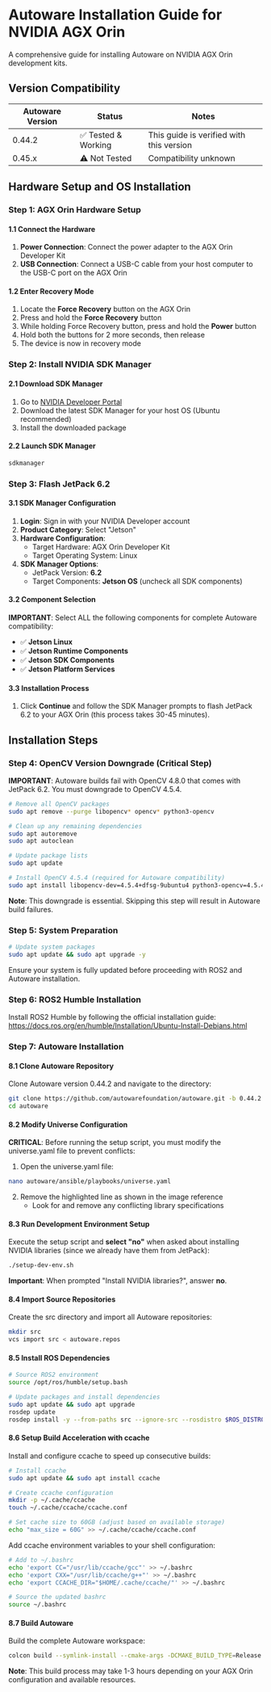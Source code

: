 # Autoware Installation Guide for NVIDIA AGX Orin

A comprehensive guide for installing Autoware on NVIDIA AGX Orin development kits.

## Version Compatibility

| Autoware Version | Status | Notes |
|------------------|--------|-------|
| 0.44.2 | ✅ Tested & Working | This guide is verified with this version |
| 0.45.x | ⚠️ Not Tested | Compatibility unknown |

## Hardware Setup and OS Installation

### Step 1: AGX Orin Hardware Setup

#### 1.1 Connect the Hardware
1. **Power Connection**: Connect the power adapter to the AGX Orin Developer Kit
2. **USB Connection**: Connect a USB-C cable from your host computer to the USB-C port on the AGX Orin

#### 1.2 Enter Recovery Mode
1. Locate the **Force Recovery** button on the AGX Orin
2. Press and hold the **Force Recovery** button
3. While holding Force Recovery button, press and hold the **Power** button
4. Hold both the buttons for 2 more seconds, then release
5. The device is now in recovery mode

### Step 2: Install NVIDIA SDK Manager

#### 2.1 Download SDK Manager
1. Go to [NVIDIA Developer Portal](https://developer.nvidia.com/sdk-manager)
2. Download the latest SDK Manager for your host OS (Ubuntu recommended)
3. Install the downloaded package

#### 2.2 Launch SDK Manager
```bash
sdkmanager
```

### Step 3: Flash JetPack 6.2

#### 3.1 SDK Manager Configuration
1. **Login**: Sign in with your NVIDIA Developer account
2. **Product Category**: Select "Jetson"
3. **Hardware Configuration**: 
   - Target Hardware: AGX Orin Developer Kit
   - Target Operating System: Linux
4. **SDK Manager Options**:
   - JetPack Version: **6.2**
   - Target Components: **Jetson OS** (uncheck all SDK components)

#### 3.2 Component Selection
**IMPORTANT**: Select ALL the following components for complete Autoware compatibility:
- ✅ **Jetson Linux**
- ✅ **Jetson Runtime Components**
- ✅ **Jetson SDK Components**
- ✅ **Jetson Platform Services**

#### 3.3 Installation Process
1. Click **Continue** and follow the SDK Manager prompts to flash JetPack 6.2 to your AGX Orin (this process takes 30-45 minutes).

## Installation Steps

### Step 4: OpenCV Version Downgrade (Critical Step)

**IMPORTANT**: Autoware builds fail with OpenCV 4.8.0 that comes with JetPack 6.2. You must downgrade to OpenCV 4.5.4.

```bash
# Remove all OpenCV packages
sudo apt remove --purge libopencv* opencv* python3-opencv

# Clean up any remaining dependencies
sudo apt autoremove
sudo apt autoclean

# Update package lists
sudo apt update

# Install OpenCV 4.5.4 (required for Autoware compatibility)
sudo apt install libopencv-dev=4.5.4+dfsg-9ubuntu4 python3-opencv=4.5.4+dfsg-9ubuntu4
```

**Note**: This downgrade is essential. Skipping this step will result in Autoware build failures.

### Step 5: System Preparation
```bash
# Update system packages
sudo apt update && sudo apt upgrade -y
```

Ensure your system is fully updated before proceeding with ROS2 and Autoware installation.

### Step 6: ROS2 Humble Installation

Install ROS2 Humble by following the official installation guide: https://docs.ros.org/en/humble/Installation/Ubuntu-Install-Debians.html

### Step 7: Autoware Installation

#### 8.1 Clone Autoware Repository

Clone Autoware version 0.44.2 and navigate to the directory:

```bash
git clone https://github.com/autowarefoundation/autoware.git -b 0.44.2
cd autoware
```

#### 8.2 Modify Universe Configuration

**CRITICAL**: Before running the setup script, you must modify the universe.yaml file to prevent conflicts:

1. Open the universe.yaml file:
```bash
nano autoware/ansible/playbooks/universe.yaml
```

2. Remove the highlighted line as shown in the image reference
   - Look for and remove any conflicting library specifications

#### 8.3 Run Development Environment Setup

Execute the setup script and **select "no"** when asked about installing NVIDIA libraries (since we already have them from JetPack):

```bash
./setup-dev-env.sh
```

**Important**: When prompted "Install NVIDIA libraries?", answer **no**.

#### 8.4 Import Source Repositories

Create the src directory and import all Autoware repositories:

```bash
mkdir src
vcs import src < autoware.repos
```

#### 8.5 Install ROS Dependencies

```bash
# Source ROS2 environment
source /opt/ros/humble/setup.bash

# Update packages and install dependencies
sudo apt update && sudo apt upgrade
rosdep update
rosdep install -y --from-paths src --ignore-src --rosdistro $ROS_DISTRO
```

#### 8.6 Setup Build Acceleration with ccache

Install and configure ccache to speed up consecutive builds:

```bash
# Install ccache
sudo apt update && sudo apt install ccache

# Create ccache configuration
mkdir -p ~/.cache/ccache
touch ~/.cache/ccache/ccache.conf

# Set cache size to 60GB (adjust based on available storage)
echo "max_size = 60G" >> ~/.cache/ccache/ccache.conf
```

Add ccache environment variables to your shell configuration:

```bash
# Add to ~/.bashrc
echo 'export CC="/usr/lib/ccache/gcc"' >> ~/.bashrc
echo 'export CXX="/usr/lib/ccache/g++"' >> ~/.bashrc
echo 'export CCACHE_DIR="$HOME/.cache/ccache/"' >> ~/.bashrc

# Source the updated bashrc
source ~/.bashrc
```

#### 8.7 Build Autoware

Build the complete Autoware workspace:

```bash
colcon build --symlink-install --cmake-args -DCMAKE_BUILD_TYPE=Release
```

**Note**: This build process may take 1-3 hours depending on your AGX Orin configuration and available resources.
